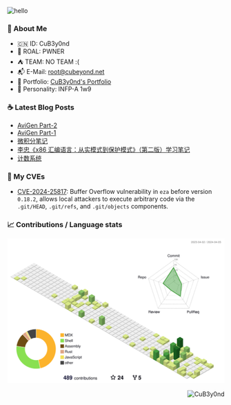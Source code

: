 ![hello](https://github.com/CuB3y0nd/CuB3y0nd/assets/91041570/39cb2514-636d-498f-bf5a-103b61e7728c)

### :jack_o_lantern: About Me

- :cn: ID: CuB3y0nd
- :test_tube: ROAL: PWNER
- :tent: TEAM: NO TEAM :(
- :mailbox_with_mail: E-Mail: [root@cubeyond.net](mailto:root@cubeyond.net)
- :dart: Portfolio: [CuB3y0nd's Portfolio](https://www.cubeyond.net/)
- :baby_chick: Personality: INFP-A 1w9

### :coffee: Latest Blog Posts

<!-- BLOG-POST-LIST:START -->
- [AviGen Part-2](https://www.cubeyond.net/blog/avi-gen/learning-to-fly-pt2)
- [AviGen Part-1](https://www.cubeyond.net/blog/avi-gen/learning-to-fly-pt1)
- [微积分笔记](https://www.cubeyond.net/blog/mathematics/calculus-notes)
- [李忠《x86 汇编语言：从实模式到保护模式》（第二版）学习笔记](https://www.cubeyond.net/blog/assembly-notes/x86-learning-note)
- [计数系统](https://www.cubeyond.net/blog/assembly-notes/numeral-system/introduction)
<!-- BLOG-POST-LIST:END -->

### :checkered_flag: My CVEs

 - [CVE-2024-25817](https://www.cve.org/CVERecord?id=CVE-2024-25817): Buffer Overflow vulnerability in `eza` before version `0.18.2`, allows local attackers to execute arbitrary code via the `.git/HEAD`, `.git/refs`, and `.git/objects` components.

### :chart_with_upwards_trend: Contributions / Language stats

<div align="center">
  <img src="https://github.com/CuB3y0nd/CuB3y0nd/blob/main/profile-3d-contrib/profile-green-animate.svg" />
</div>

<p align="right">
  <img
    src="https://komarev.com/ghpvc/?username=CuB3y0nd&style=flat-square&abbreviated=true"
    alt="CuB3y0nd"
  />
</p>

